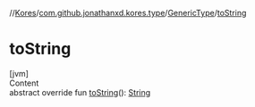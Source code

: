 //[Kores](../../index.md)/[com.github.jonathanxd.kores.type](../index.md)/[GenericType](index.md)/[toString](to-string.md)



# toString  
[jvm]  
Content  
abstract override fun [toString](to-string.md)(): [String](https://kotlinlang.org/api/latest/jvm/stdlib/kotlin/-string/index.html)  



